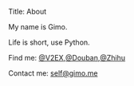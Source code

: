 Title: About

My name is Gimo.

Life is short, use Python.

Find me: [@V2EX](http://v2ex.com/member/jyjmrlk),[@Douban](http://douban.com/people/62970444),[@Zhihu](http://zhihu.com/people/masakichi)

Contact me: [self@gimo.me](mailto:self@gimo.me)